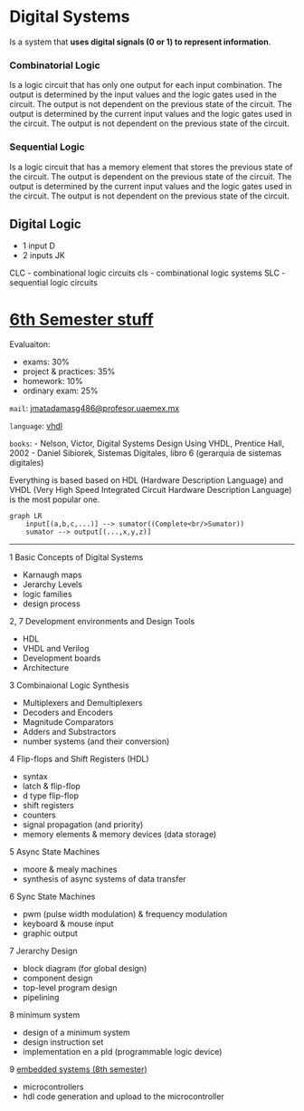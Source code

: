 # Digital Systems

Is a system that **uses digital signals (0 or 1) to represent information**.


### Combinatorial Logic
Is a logic circuit that has only one output for each input combination. The output is determined by the input values and the logic gates used in the circuit. The output is not dependent on the previous state of the circuit. The output is determined by the current input values and the logic gates used in the circuit. The output is not dependent on the previous state of the circuit.

### Sequential Logic
Is a logic circuit that has a memory element that stores the previous state of the circuit. The output is dependent on the previous state of the circuit. The output is determined by the current input values and the logic gates used in the circuit. The output is not dependent on the previous state of the circuit.


## Digital Logic
- 1 input D
- 2 inputs JK

CLC - combinational logic circuits
cls - combinational logic systems
SLC - sequential logic circuits





# [6th Semester stuff](/schedule.md)
Evaluaiton:
- exams: 30%
- project & practices: 35%
- homework: 10%
- ordinary exam: 25%

`mail`: jmatadamasg486@profesor.uaemex.mx

`language`: [vhdl](/languages/vhdl.md)

`books`:
    - Nelson, Victor, Digital Systems Design Using VHDL, Prentice Hall, 2002
    - Daniel Sibiorek, Sistemas Digitales, libro 6 (gerarquia de sistemas digitales)

Everything is based based on HDL (Hardware Description Language) and VHDL (Very High Speed Integrated Circuit Hardware Description Language) is the most popular one.


```mermaid
graph LR
    input[(a,b,c,...)] --> sumator((Complete<br/>Sumator))
    sumator --> output[(...,x,y,z)]
```

----

1 Basic Concepts of Digital Systems
- Karnaugh maps
- Jerarchy Levels
- logic families
- design process

2, 7 Development environments and Design Tools
- HDL
- VHDL and Verilog
- Development boards
- Architecture

3 Combinaional Logic Synthesis
- Multiplexers and Demultiplexers
- Decoders and Encoders
- Magnitude Comparators
- Adders and Substractors
- number systems (and their conversion)

4 Flip-flops and Shift Registers (HDL)
- syntax
- latch & flip-flop
- d type flip-flop
- shift registers
- counters
- signal propagation (and priority)
- memory elements & memory devices (data storage)

5 Async State Machines
- moore & mealy machines
- synthesis of async systems of data transfer

6 Sync State Machines
- pwm (pulse width modulation) & frequency modulation
- keyboard & mouse input
- graphic output

7 Jerarchy Design
- block diagram (for global design)
- component design
- top-level program design
- pipelining

8 minimum system
- design of a minimum system
- design instruction set
- implementation en a pld (programmable logic device)

9 [embedded systems (8th semester)](/computer_architecture/embedded_systems/embedded%20system.md)
- microcontrollers
- hdl code generation and upload to the microcontroller
